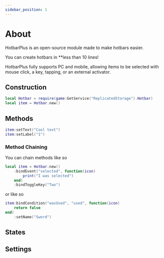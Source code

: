 ```yaml
---
sidebar_position: 1
---
```


# About
HotbarPlus is an open-source module made to make hotbars easier.

You can create hotbars in **less than 10 lines!

HotbarPlus fully supports PC and mobile, allowing items to be selected with mouse click, a key, tapping, or an external activator.

## Construction
```lua
local Hotbar = require(game:GetService("ReplicatedStorage").Hotbar)
local item = Hotbar.new()
```

## Methods
```lua
item:setText("Cool text")
item:setLabel("1")
```

### Method Chaining
You can chain methods like so
```lua
local item = Hotbar.new()
    :bindEvent("selected", function(icon)
        print("I was selected")
    end)
    :bindToggleKey("Two")
```
or like so
```lua
item:bindCondition("wasUsed", "used", function(icon)
    return false
end)
    :setName("Sword")
```

## States

## Settings